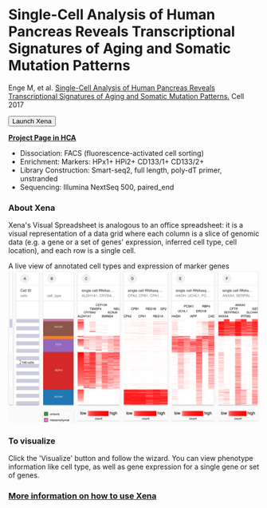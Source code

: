 # Single-Cell Analysis of Human Pancreas Reveals Transcriptional Signatures of Aging and Somatic Mutation Patterns

Enge M, et al. [Single-Cell Analysis of Human Pancreas Reveals Transcriptional Signatures of Aging and Somatic Mutation Patterns.](https://www.ncbi.nlm.nih.gov/pubmed/28965763) Cell 2017

<button class="cohortButton">Launch Xena</button>

**[Project Page in HCA](https://data.humancellatlas.org/explore/projects/cddab57b-6868-4be4-806f-395ed9dd635a)**

* Dissociation: FACS (fluorescence-activated cell sorting)
* Enrichment: Markers: HPx1+ HPi2+ CD133/1+ CD133/2+
* Library Construction: Smart-seq2, full length, poly-dT primer, unstranded
* Sequencing: Illumina NextSeq 500, paired_end

### About Xena
Xena's Visual Spreadsheet is analogous to an office spreadsheet: it is a visual representation of a data grid where each column is a slice of genomic data (e.g. a gene or a set of genes' expression, inferred cell type, cell location), and each row is a single cell.

A live view of annotated cell types and expression of marker genes<br>
<a href='/?columns=%5B%7B%22width%22%3A120%2C%22columnLabel%22%3A%22%22%2C%22fieldLabel%22%3A%22cell_type%22%2C%22host%22%3A%22https%3A%2F%2Fsinglecellnew.xenahubs.net%22%2C%22name%22%3A%22HCA%2Fpancrease_quake%2Finferred_cell_type.tsv%22%2C%22fields%22%3A%22cell_type%22%7D%2C%7B%22width%22%3A166%2C%22columnLabel%22%3A%22single%20cell%20RNAseq%20gene%20expression%20-%20RSEM%20expected%20count%22%2C%22fieldLabel%22%3A%22ALDH1A1%2C%20CRYBA2%2C%20TM4SF4%2C%20CEP126%2C%20SMIM24%2C%20KCNJ6%2C%20NEUROD1%22%2C%22host%22%3A%22https%3A%2F%2Fsinglecellnew.xenahubs.net%22%2C%22name%22%3A%22HCA%2Fpancrease_quake%2Frsem_gene_expected_count_gene%22%2C%22fields%22%3A%22ALDH1A1%20CRYBA2%20TM4SF4%20CEP126%20SMIM24%20KCNJ6%20NEUROD1%22%7D%2C%7B%22width%22%3A173%2C%22columnLabel%22%3A%22single%20cell%20RNAseq%20gene%20expression%20-%20RSEM%20expected%20count%22%2C%22fieldLabel%22%3A%22CPA2%2C%20CPB1%2C%20CPA1%2C%20REG1B%2C%20REG1A%2C%20GP2%22%2C%22host%22%3A%22https%3A%2F%2Fsinglecellnew.xenahubs.net%22%2C%22name%22%3A%22HCA%2Fpancrease_quake%2Frsem_gene_expected_count_gene%22%2C%22fields%22%3A%22CPA2%20CPB1%20CPA1%20REG1B%20REG1A%20GP2%22%7D%2C%7B%22width%22%3A168%2C%22columnLabel%22%3A%22single%20cell%20RNAseq%20gene%20expression%20-%20RSEM%20expected%20count%22%2C%22fieldLabel%22%3A%22HADH%2C%20UCHL1%2C%20PCSK1%2C%20IAPP%2C%20ERO1B%2C%20RBP4%2C%20CADM1%22%2C%22host%22%3A%22https%3A%2F%2Fsinglecellnew.xenahubs.net%22%2C%22name%22%3A%22HCA%2Fpancrease_quake%2Frsem_gene_expected_count_gene%22%2C%22fields%22%3A%22HADH%20UCHL1%20PCSK1%20IAPP%20ERO1B%20RBP4%20CADM1%22%7D%2C%7B%22width%22%3A155%2C%22columnLabel%22%3A%22single%20cell%20RNAseq%20gene%20expression%20-%20RSEM%20expected%20count%22%2C%22fieldLabel%22%3A%22ANXA4%2C%20SERPING1%2C%20CFTR%2C%20ANXA2%2C%20IFITM3%2C%20SLC4A4%2C%20GSTP1%22%2C%22host%22%3A%22https%3A%2F%2Fsinglecellnew.xenahubs.net%22%2C%22name%22%3A%22HCA%2Fpancrease_quake%2Frsem_gene_expected_count_gene%22%2C%22fields%22%3A%22ANXA4%20SERPING1%20CFTR%20ANXA2%20IFITM3%20SLC4A4%20GSTP1%22%7D%5D&heatmap=%7B%22showWelcome%22%3Afalse%2C%22mode%22%3A%22heatmap%22%7D'><img src="https://github.com/ucscXena/cohortMetaData/raw/master/cohort_HCA%20Human%20Pancreas/HCA%20Human%20Pancreas.png" width="800px"></a>

### To visualize
Click the 'Visualize' button and follow the wizard. You can view phenotype information like cell type, as well as gene expression for a single gene or set of genes.

### [More information on how to use Xena](https://singlecell.xenabrowser.net/datapages/?markdown=https://raw.githubusercontent.com/ucscXena/cohortMetaData/master/hub_singlecellnew.xenahubs.net/example1/info.mdown)

<br>
